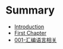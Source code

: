 # Summary

* [Introduction](README.md)
* [First Chapter](chapter1.md)
* [001-汇编语言相关](001hui-bian-yu-yan-xiang-guan.md)

